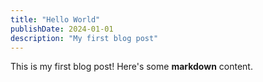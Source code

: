 ```yaml
---
title: "Hello World"
publishDate: 2024-01-01
description: "My first blog post"
---
```


This is my first blog post! Here's some **markdown** content.
